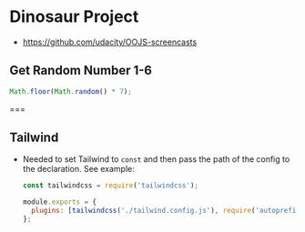 # Dinosaur Project

- <https://github.com/udacity/OOJS-screencasts>

## Get Random Number 1-6

```js
Math.floor(Math.random() * 7);
```

===

## Tailwind

- Needed to set Tailwind to `const` and then pass the path of the config to the
  declaration. See example:

  ```js
  const tailwindcss = require('tailwindcss');

  module.exports = {
    plugins: [tailwindcss('./tailwind.config.js'), require('autoprefixer')]
  };
  ```
